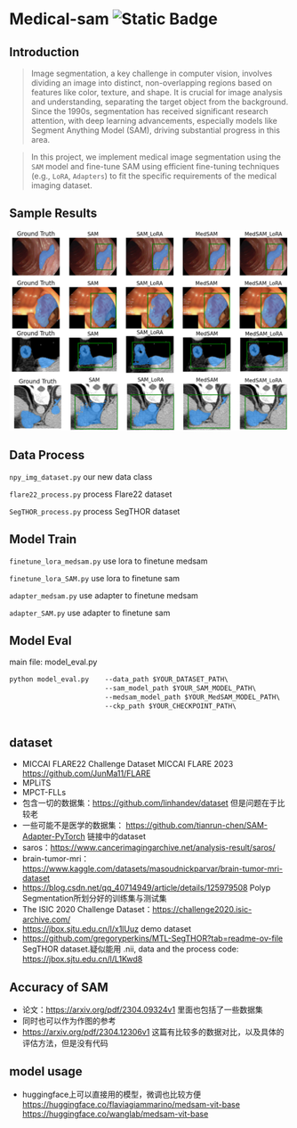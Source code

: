 # Medical-sam ![Static Badge](https://img.shields.io/badge/Python-blue)
## Introduction
> Image segmentation, a key challenge in computer vision, involves dividing an image into distinct, non-overlapping regions based on features like color, texture, and shape. It is crucial for image analysis and understanding, separating the target object from the background. Since the 1990s, segmentation has received significant research attention, with deep learning advancements, especially models like Segment Anything Model (SAM), driving substantial progress in this area.

> In this project, we implement medical image segmentation using the `SAM` model and 
fine-tune SAM using efficient fine-tuning techniques (e.g., `LoRA`, `Adapters`) to fit the specific 
requirements of the medical imaging dataset.

## Sample Results
![Sample](/stacked.png)

## Data Process
`npy_img_dataset.py` our new data class

`flare22_process.py` process Flare22 dataset

`SegTHOR_process.py` process SegTHOR dataset

## Model Train
`finetune_lora_medsam.py` use lora to finetune medsam

`finetune_lora_SAM.py` use lora to finetune sam

`adapter_medsam.py` use adapter to finetune medsam

`adapter_SAM.py` use adapter to finetune sam

## Model Eval
main file: model_eval.py
```
python model_eval.py    --data_path $YOUR_DATASET_PATH\
                        --sam_model_path $YOUR_SAM_MODEL_PATH\
                        --medsam_model_path $YOUR_MedSAM_MODEL_PATH\
                        --ckp_path $YOUR_CHECKPOINT_PATH\
                   
```

## dataset
* MICCAI FLARE22 Challenge Dataset        MICCAI FLARE 2023        https://github.com/JunMa11/FLARE
* MPLiTS
* MPCT-FLLs
* 包含一切的数据集：https://github.com/linhandev/dataset 但是问题在于比较老
* 一些可能不是医学的数据集： https://github.com/tianrun-chen/SAM-Adapter-PyTorch 链接中的dataset
* saros：https://www.cancerimagingarchive.net/analysis-result/saros/
* brain-tumor-mri： https://www.kaggle.com/datasets/masoudnickparvar/brain-tumor-mri-dataset
* https://blog.csdn.net/qq_40714949/article/details/125979508 Polyp Segmentation所划分好的训练集与测试集
* The ISIC 2020 Challenge Dataset：https://challenge2020.isic-archive.com/
* https://jbox.sjtu.edu.cn/l/x1lUuz  demo dataset
* https://github.com/gregoryperkins/MTL-SegTHOR?tab=readme-ov-file SegTHOR dataset.疑似能用 .nii, data and the process code: https://jbox.sjtu.edu.cn/l/L1Kwd8


## Accuracy of SAM
* 论文：https://arxiv.org/pdf/2304.09324v1 里面也包括了一些数据集
* 同时也可以作为作图的参考
* https://arxiv.org/pdf/2304.12306v1 这篇有比较多的数据对比，以及具体的评估方法，但是没有代码

## model usage
* huggingface上可以直接用的模型，微调也比较方便 https://huggingface.co/flaviagiammarino/medsam-vit-base   https://huggingface.co/wanglab/medsam-vit-base



